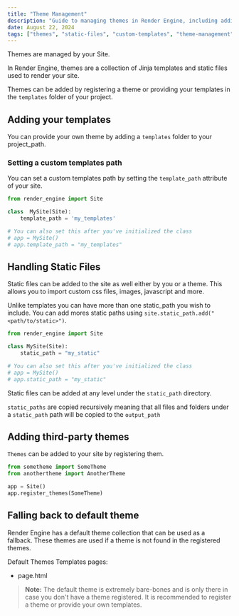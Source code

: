 ```yaml
---
title: "Theme Management"
description: "Guide to managing themes in Render Engine, including adding custom templates, handling static files, and integrating third-party themes."
date: August 22, 2024
tags: ["themes", "static-files", "custom-templates", "theme-management"]
---
```


Themes are managed by your Site.

In Render Engine, themes are a collection of Jinja templates and static files used to render your site.

Themes can be added by registering a theme or providing your templates in the `templates` folder of your project.

## Adding your templates

You can provide your own theme by adding a `templates` folder to your project_path.

### Setting a custom templates path

You can set a custom templates path by setting the `template_path` attribute of your site.

```python
from render_engine import Site

class  MySite(Site):
    template_path = 'my_templates'

# You can also set this after you've initialized the class
# app = MySite()
# app.template_path = "my_templates"
```

## Handling Static Files

Static files can be added to the site as well either by you or a theme. This allows you to import custom css files, images, javascript and more.

Unlike templates you can have more than one static_path you wish to include. You can add mores static paths using `site.static_path.add("<path/to/static>")`.

```python
from render_engine import Site

class MySite(Site):
    static_path = "my_static"

# You can also set this after you've initialized the class
# app = MySite()
# app.static_path = "my_static"

```

Static files can be added at any level under the `static_path` directory.

`static_paths` are copied recursively meaning that all files and folders under a `static_path` path will be copied to the `output_path`

## Adding third-party themes

`Themes` can be added to your site by registering them.

```python
from sometheme import SomeTheme
from anothertheme import AnotherTheme

app = Site()
app.register_themes(SomeTheme)
```

## Falling back to default theme

Render Engine has a default theme collection that can be used as a fallback. These themes are used if a theme is not found in the registered themes.

Default Themes Templates pages:

- page.html

> **Note:**
> The default theme is extremely bare-bones and is only there in case you don't have a theme registered. It is recommended to register a theme or provide your own templates.
